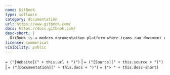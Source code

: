 ```yaml
---
name: GitBook
type: software
category: documentation
url: https://www.gitbook.com/
docs: https://docs.gitbook.com/
desc-short: |
  GitBook is a modern documentation platform where teams can document everything from products to internal knowledge bases and APIs.
license: commerical
visibility: public
---
```

`= ("[Website](" + this.url + ")")` |  `= ("[Source](" + this.source + ")")` | `= ("[Documentation](" + this.docs + ")")`
`= ("> " + this.desc-short)`